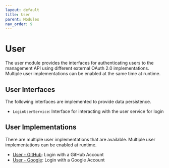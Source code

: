 ```yaml
---
layout: default
title: User
parent: Modules
nav_order: 9
---
```


# User

The user module provides the interfaces for authenticating users to the management API using different external OAuth 2.0 implementations.  Multiple user implementations can be enabled at the same time at runtime.

## User Interfaces

The following interfaces are implemented to provide data persistence.

- `LoginUserService`: Interface for interacting with the user service for login

## User Implementations

There are multiple user implementations that are available. Multiple user implementations can be enabled at runtime.

- [User - GitHub](/docs/modules/usergithub.md): Login with a GitHub Account
- [User - Google](/docs/modules/usergoogle.md): Login with a Google Account

